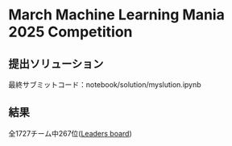 # March Machine Learning Mania 2025 Competition

## 提出ソリューション
最終サブミットコード：notebook/solution/myslution.ipynb

## 結果
全1727チーム中267位([Leaders board](https://www.kaggle.com/competitions/march-machine-learning-mania-2025/leaderboard))
